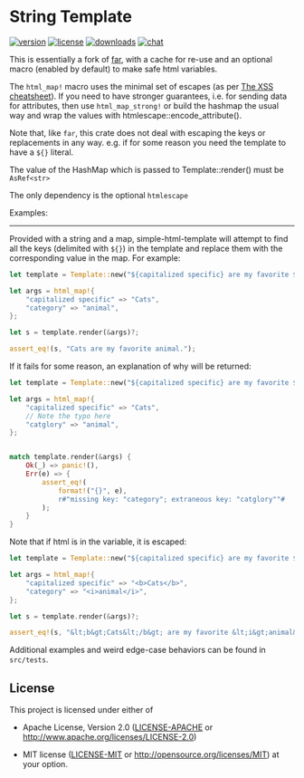 # String Template 

[![version](https://img.shields.io/crates/v/simple-html-template?label=version)](https://crates.io/crates/simple-html-template)
[![license](https://img.shields.io/crates/l/simple-html-template?label=license)](https://crates.io/crates/simple-html-template)
[![downloads](https://img.shields.io/crates/d/simple-html-template?label=downloads)](https://crates.io/crates/simple-html-template)
[![chat](https://img.shields.io/matrix/users:typ3.tech)](https://matrix.to/#/#users:typ3.tech)

This is essentially a fork of [far](https://crates.io/crates/far), with a cache for re-use and an optional macro (enabled by default) to make safe html variables.

The `html_map!` macro uses the minimal set of escapes (as per [The XSS cheatsheet](https://cheatsheetseries.owasp.org/cheatsheets/Cross_Site_Scripting_Prevention_Cheat_Sheet.html)). If you need to have stronger guarantees, i.e. for sending data for attributes, then use `html_map_strong!` or build the hashmap the usual way and wrap the values with htmlescape::encode_attribute().

Note that, like `far`, this crate does not deal with escaping the keys or replacements in any way. e.g. if for some reason you need the template to have a `${}` literal.

The value of the HashMap which is passed to Template::render() must be `AsRef<str>`

The only dependency is the optional `htmlescape`

Examples:

---

Provided with a string and a map, simple-html-template will attempt to find
all the keys (delimited with `${}`) in the template and replace them with
the corresponding value in the map. For example:

```rust
let template = Template::new("${capitalized specific} are my favorite ${category}.")?;

let args = html_map!{
    "capitalized specific" => "Cats",
    "category" => "animal",
};

let s = template.render(&args)?;

assert_eq!(s, "Cats are my favorite animal.");
```

If it fails for some reason, an explanation of why will be returned:

```rust
let template = Template::new("${capitalized specific} are my favorite ${category}.")?;

let args = html_map!{
    "capitalized specific" => "Cats",
    // Note the typo here
    "catglory" => "animal",
};


match template.render(&args) {
    Ok(_) => panic!(),
    Err(e) => {
        assert_eq!(
            format!("{}", e),
            r#"missing key: "category"; extraneous key: "catglory""#
        );
    }
}
```

Note that if html is in the variable, it is escaped:

```rust
let template = Template::new("${capitalized specific} are my favorite ${category}.")?;

let args = html_map!{
    "capitalized specific" => "<b>Cats</b>",
    "category" => "<i>animal</i>",
};

let s = template.render(&args)?;

assert_eq!(s, "&lt;b&gt;Cats&lt;/b&gt; are my favorite &lt;i&gt;animal&lt;/i&gt;.");
```
Additional examples and weird edge-case behaviors can be found in
`src/tests`.

## License

This project is licensed under either of

* Apache License, Version 2.0 ([LICENSE-APACHE](LICENSE-APACHE) or
  <http://www.apache.org/licenses/LICENSE-2.0>)

* MIT license ([LICENSE-MIT](LICENSE-MIT) or
  <http://opensource.org/licenses/MIT>)
at your option.
